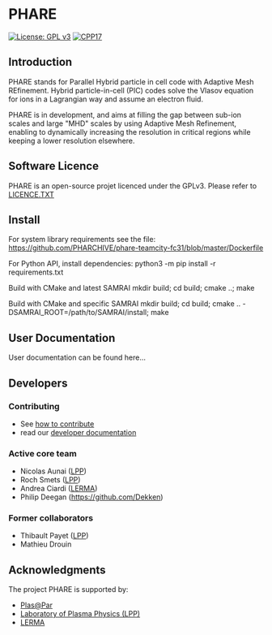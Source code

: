 # PHARE


[![License: GPL v3](https://img.shields.io/badge/PHARE-GPL%20v3-blue.svg)](https://www.gnu.org/licenses/gpl-3.0)
[![CPP17](https://img.shields.io/badge/Language-C++17-blue.svg)]()

## Introduction


PHARE stands for Parallel Hybrid particle in cell code with Adaptive Mesh REfinement.
Hybrid particle-in-cell (PIC) codes solve the Vlasov equation for ions in a Lagrangian way
and assume an electron fluid.

PHARE is in development, and aims at filling the gap between sub-ion scales and large "MHD" scales
by using Adaptive Mesh Refinement, enabling to dynamically increasing the resolution in critical regions while
keeping a lower resolution elsewhere.


## Software Licence

PHARE is an open-source projet licenced under the GPLv3. Please refer to [LICENCE.TXT](LICENCE.TXT)


## Install

For system library requirements see the file:
  https://github.com/PHARCHIVE/phare-teamcity-fc31/blob/master/Dockerfile

For Python API, install dependencies:
  python3 -m pip install -r requirements.txt

Build with CMake and latest SAMRAI
  mkdir build; cd build; cmake ..; make

Build with CMake and specific SAMRAI
  mkdir build; cd build; cmake .. -DSAMRAI_ROOT=/path/to/SAMRAI/install; make


## User Documentation

User documentation can be found here...


## Developers


### Contributing

- See [how to contribute]()
- read our [developer documentation]()

### Active core team

- Nicolas Aunai ([LPP](https://www.lpp.polytechnique.fr))
- Roch Smets ([LPP](https://www.lpp.polytechnique.fr))
- Andrea Ciardi ([LERMA](https://lerma.obspm.fr))
- Philip Deegan (https://github.com/Dekken)

### Former collaborators

- Thibault Payet ([LPP](https://github.com/monwarez))
- Mathieu Drouin



Acknowledgments
---------------

The project PHARE is supported by:

- [Plas@Par](http://www.plasapar.com)
- [Laboratory of Plasma Physics (LPP)](https://www.lpp.polytechnique.fr)
- [LERMA](https://lerma.obspm.fr)
